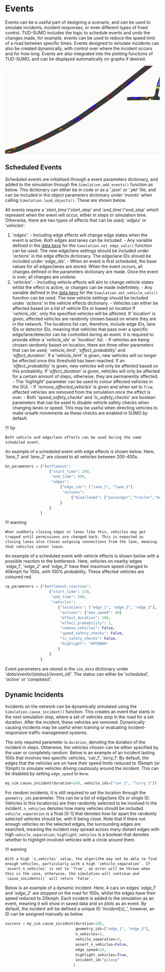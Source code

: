 # Events

Events can be a useful part of designing a scenario, and can be used to simulate incidents, incident responses, or even different types of fixed control. TUD-SUMO includes the logic to schedule events and undo the changes made, for example, events can be used to reduce the speed limit of a road between specific times. Events designed to simulate incidents can also be created dynamically, with control over where the incident occurs and for how long. Events are also integrated into the plotting functions of TUD-SUMO, and can be displayed automatically on graphs if desired.

![Example Dynamic Incident](img/incident_example.gif)

## Scheduled Events

Scheduled events are initialised through a event parameters dictionary, and added to the simulation through the `Simulation.add_events()` function as below. This dictionary can either be in code or as a '_.json_' or '_.pkl_' file, and can be included in the object parameters dictionary under '_events_' when calling `Simulation.load_objects()`. These are shown below.

All events require a '_start_time_'/'_start_step_' and '_end_time_'/'_end_step_' which represent when the event will occur, either in steps or simulation time. Otherwise, there are two types of effects that can be used; '_edges_' or '_vehicles_'.

  1. '_edges_':
    - Including edge effects will change edge states when the event is active. Both edges and lanes can be included.
    - Any variable defined in the [data keys](4_interactions.md#advanced-getters) for the `Simulation.set_edge_vals()` function can be used. The new edge/lane settings should be included under '_actions_' in the edge effects dictionary. The edge/lane IDs should be included under '_edge_ids_'.
    - When an event is first scheduled, the base values for all edges/lanes are stored. When the event occurs, all changes defined in the parameters dictionary are made. Once the event is over, all changes are undone.
  2. '_vehicles_':
    - Including vehicle effects will aim to change vehicle states whilst the effect is active, or changes can be made indefinitely.
    - Any variable defined in the [data keys](4_interactions.md#advanced-getters) for the `Simulation.set_vehicle_vals()` function can be used. The new vehicle settings should be included under '_actions_' in the vehicle effects dictionary.
    - Vehicles can either be affected based on a list of vehicle IDs or based on location If '_vehicle_ids_', only the specified vehicles will be affected. If '_location_' is given, affected vehicles are randomly chosen based on where they are in the network. The locations list can, therefore, include edge IDs, lane IDs or detector IDs, meaning that vehicles that pass over a specific edge/lane/detector can be controlled during an event. It is required to provide either a '_vehicle_ids_' or '_location_' list.
    - If vehicles are being chosen randomly based on location, there are three other parameters that can be used; '_vehicle_limit_', '_effect_probability_' and '_effect_duration_'. If a '_vehicle_limit_' is given, new vehicles will no longer be effected once this threshold has been reached. If an '_effect_probability_' is given, new vehicles will only be affected based on this probability. If '_effect_duration_' is given, vehicles will only be affected for a certain amount of steps, otherwise, they are permanently affected.
    - The '_highlight_' parameter can be used to colour affected vehicles in the GUI.
    - If '_remove_affected_vehicles_' is given and when set to `True`, affected vehicles are removed from the simulation once the effect is over.
    - Both '_speed_safety_checks_' and '_lc_safety_checks_' are boolean parameters that can be used to disable vehicle safety checks when changing lanes or speed. This may be useful when directing vehicles to make unsafe movements as these checks are enabled in SUMO by default.

!!! tip

    Both vehicle and edge/lane effects can be used during the same scheduled event.

An example of a scheduled event with edge effects is shown below. Here, '_lane_1_' and '_lane_2_' are closed to all vehicles between 200-400s.

```python
bn_parameters = {"bottleneck": 
                    {"start_time": 200,
                     "end_time": 450,
                     "edges":
                         {"edge_ids": ["lane_1", "lane_2"]
                          "actions":
                              {"disallowed": ["passenger","trailer","motorcycle","delivery"]},
                         }
                    }
                }
```

!!! warning

    When suddenly closing edges or lanes like this, vehicles may get trapped until permissions are changed back. This is expected as closing lanes also closes outgoing connections from the lane, meaning that vehicles cannot leave.

An example of a scheduled event with vehicle effects is shown below with a possible reaction to the bottleneck. Here, vehicles on nearby edges '_edge_1_', '_edge_2_' and '_edge_3_' have their maximum speed changed to 40kmph for 100s, with 100% probability. These affected vehicles are coloured red.

```python
rp_parameters = {"bottleneck_reaction":
                    {"start_time": 210,
                     "end_time": 500,
                     "vehicles":
                        {"locations": ["edge_1", "edge_2", "edge_3"],
                         "actions": {"max_speed": 40}
                         "effect_duration": 100,
                         "effect_probability": 1,
                         "remove_vehicles": False,
                         "speed_safety_checks": False,
                         "lc_safety_checks": False,
                         "highlight": "#FF0000"
                        }
                    }
                }
```

Event parameters are stored in the `sim_data` dictionary under '_data/events/{status}/{event_id}_'. The status can either be '_scheduled_', '_active_' or '_completed_'.

## Dynamic Incidents

Incidents on the network can be dynamically simulated using the `Simulation.cause_incident()` function. This creates an event that starts in the next simulation step, where a set of vehicles stop in the road for a set duration. After the incident, these vehicles are removed. Dynamically causing incidents may be useful when training or evaluating incident-responsive traffic management systems.

The only required parameter is `duration`, denoting the duration of the incident in steps. Otherwise, the vehicles chosen can be either specified by the user or completely random. Below is an example of an incident lasting 100s that involves two specific vehicles, '_car_1_', '_lorry_1_'. By default, the edges that the vehicles are on have their speed limits reduced to 15kmph (or 10mph) to simulate vehicles driving cautiously around the incident. This can be disabled by setting `edge_speed` to `None`.

```python
my_sim.cause_incident(duration=100, vehicle_ids=["car_1", "lorry_1"])
```

For random incidents, it is still required to set the location through the `geometry_ids` parameter. This can be a list of edge/lane IDs or single ID. Vehicles in this location(s) are then randomly selected to be involved in the incident. `n_vehicles` denotes how many vehicles should be included. `vehicle_separation` is a float [0-1] that denotes how far apart the randomly selected vehicles should be, with 0 being close. Note that if there not enough vehicles on the selected edges, the surrounding edges are searched, meaning the incident may spread across many distant edges with high `vehicle_separation`. `highlight_vehicles` is a boolean that denotes whether to highlight involved vehicles with a circle around them.

!!! warning

    With a high `n_vehicles` value, the algorithm may not be able to find enough vehicles, particularly with a high `vehicle_separation`. If `assert_n_vehicles` is set to `True`, an error will be thrown when this is the case, otherwise, the simulation will continue and `cause_incidents()` will return `False`.

Below is an example of a dynamic incident. Here, 4 cars on edges '_edge_1_' and '_edge_2_' are stopped on the road for 100s, whilst the edges have their speed reduced to 20kmph. Each incident is added to the simulation as an event, meaning it will show in saved data and on plots as an event. By default, the incident will be defined a unique ID '_incident_[x]_', however, an ID can be assigned manually as below.

```python
success = my_sim.cause_incident(duration=100,
                                geometry_ids=["edge_1", "edge_2"],
                                n_vehicles=4,
                                vehicle_separation=0,
                                assert_n_vehicles=False,
                                edge_speed=20,
                                highlight_vehicles=True,
                                incident_id="pileup"
                               )
```